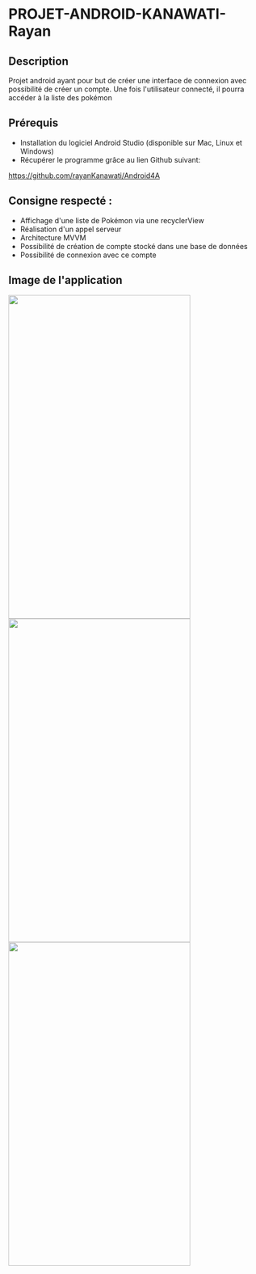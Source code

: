 # PROJET-ANDROID-KANAWATI-Rayan

## Description

Projet android ayant pour but de créer une interface de connexion avec possibilité de créer un compte.
Une fois l'utilisateur connecté, il pourra accéder à la liste des pokémon

## Prérequis

* Installation du logiciel Android Studio (disponible sur Mac, Linux et Windows)
* Récupérer le programme grâce au lien Github suivant:

https://github.com/rayanKanawati/Android4A
  
## Consigne respecté : 

 * Affichage d'une liste de Pokémon via une recyclerView
 * Réalisation d'un appel serveur
 * Architecture MVVM
 * Possibilité de création de compte stocké dans une base de données
 * Possibilité de connexion avec ce compte

 
## Image de l'application

<img src="https://user-images.githubusercontent.com/62397552/103151626-0c23f080-4780-11eb-89f4-de306febe956.jpg" width="360" height="640" />

<img src="https://user-images.githubusercontent.com/62397552/103151631-0f1ee100-4780-11eb-965c-83c70baf8712.jpg" width="360" height="640" />

<img src="https://user-images.githubusercontent.com/62397552/103151632-10500e00-4780-11eb-9e05-6839999522d7.jpg" width="360" height="640" />


